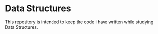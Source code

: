 # Data Structures
This repository is intended to keep the code i have written while studying Data Structures.
